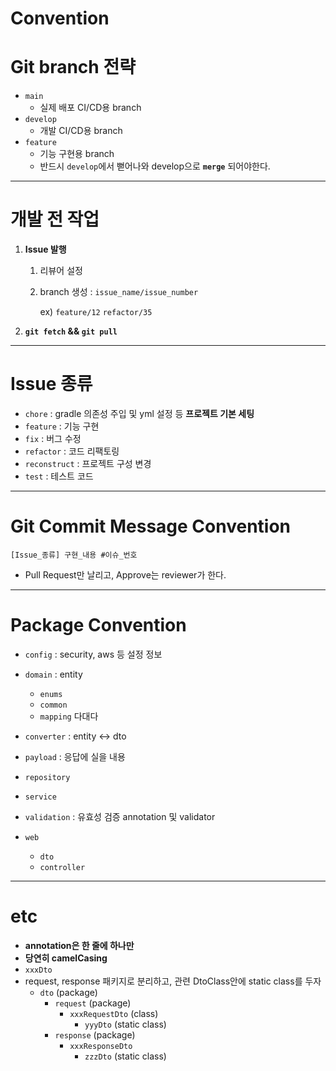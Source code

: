 # Convention

# Git branch 전략

- `main`
    - 실제 배포 CI/CD용 branch
- `develop`
    - 개발 CI/CD용 branch
- `feature`
    - 기능 구현용 branch
    - 반드시 `develop`에서 뻗어나와 develop으로 **`merge`** 되어야한다.
    

---

# 개발 전 작업

1. **Issue 발행**
    1. 리뷰어 설정
    2. branch 생성 : `issue_name/issue_number`
        
        ex) `feature/12`  `refactor/35` 
        
    
2. **`git fetch` && `git pull`** 

---

# Issue 종류

- `chore` : gradle 의존성 주입 및 yml 설정 등 **프로젝트 기본 세팅**
- `feature` : 기능 구현
- `fix` : 버그 수정
- `refactor` : 코드 리팩토링
- `reconstruct` : 프로젝트 구성 변경
- `test` : 테스트 코드

---

# Git Commit Message Convention

```
[Issue_종류] 구현_내용 #이슈_번호
```

- Pull Request만 날리고, Approve는 reviewer가 한다.

---

# Package Convention

- `config` : security, aws 등 설정 정보

- `domain` : entity
    - `enums`
    - `common`
    - `mapping`  다대다

- `converter` : entity ↔ dto

- `payload` : 응답에 실을 내용

- `repository`

- `service`

- `validation` : 유효성 검증 annotation 및 validator

- `web`
    - `dto`
    - `controller`

---

# etc

- **annotation은 한 줄에 하나만**
- **당연히 camelCasing**
- `xxxDto`
- request, response 패키지로 분리하고, 관련 DtoClass안에 static class를 두자
    - `dto` (package)
        - `request` (package)
            - `xxxRequestDto` (class)
                - `yyyDto` (static class)
        - `response` (package)
            - `xxxResponseDto`
                - `zzzDto` (static class)
